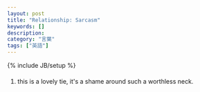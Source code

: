 ```yaml
---
layout: post
title: "Relationship: Sarcasm"
keywords: []
description: 
category: "言葉"
tags: ["英語"]
---
```

{% include JB/setup %}

####
1. this is a lovely tie, it's a shame around such a worthless neck.
